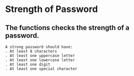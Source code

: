 # Strength of Password
 ## The functions checks the strength of a password.
    A strong password should have:
    . At least 8 characters
    . At least one uppercase letter
    . At least one lowercase letter
    . At least one digit
    . At least one special character
